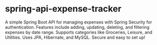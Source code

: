 # spring-api-expense-tracker
A simple Spring Boot API for managing expenses with Spring Security for authentication. Features include adding, updating, deleting, and filtering expenses by date range. Supports categories like Groceries, Leisure, and Utilities. Uses JPA, Hibernate, and MySQL. Secure and easy to set up! 
